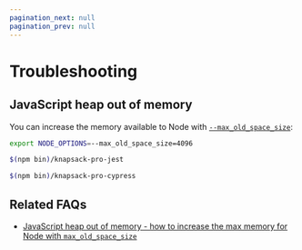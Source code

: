 ```yaml
---
pagination_next: null
pagination_prev: null
---
```


# Troubleshooting

## JavaScript heap out of memory

You can increase the memory available to Node with [`--max_old_space_size`](https://nodejs.org/api/cli.html#--max-old-space-sizesize-in-megabytes):

```bash
export NODE_OPTIONS=--max_old_space_size=4096

$(npm bin)/knapsack-pro-jest

$(npm bin)/knapsack-pro-cypress
```

## Related FAQs

- [JavaScript heap out of memory - how to increase the max memory for Node with `max_old_space_size`](https://knapsackpro.com/faq/question/javascript-heap-out-of-memory-how-to-increase-the-max-memory-for-node-with-max_old_space_size)
